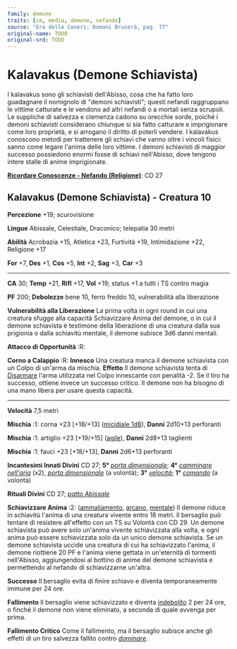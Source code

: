 ```yaml
---
family: demone
traits: [cm, media, demone, nefando]
source: "Era delle Ceneri: Domani Brucerà, pag. 77"
original-name: TODO
original-srd: TODO
---
```


# Kalavakus (Demone Schiavista)

I kalavakus sono gli schiavisti dell'Abisso, cosa che ha fatto loro guadagnare
il nomignolo di "demoni schiavisti"; questi nefandi raggruppano le vittime
catturate e le vendono ad altri nefandi o a mortali senza scrupoli. Le suppliche
di salvezza e clemenza cadono su orecchie sorde, poiché i demoni schiavisti
considerano chiunque si sia fatto catturare e imprigionare come loro proprietà,
e si arrogano il diritto di poterli vendere. I kalavakus conoscono metodi per
trattenere gli schiavi che vanno oltre i vincoli fisici: sanno come legare
l'anima delle loro vittime. I demoni schiavisti di maggior successo possiedono
enormi fosse di schiavi nell'Abisso, dove tengono intere stalle di anime
imprigionate.

**[Ricordare Conoscenze - Nefando (Religione)](/azioni/abilita/ricordare-conoscenze)**:
CD 27

## Kalavakus (Demone Schiavista) - Creatura 10

**Percezione** +19; scurovisione

**Lingue** Abissale, Celestiale, Draconico; telepatia 30 metri

**Abilità** Acrobazia +15, Atletica +23, Furtività +19, Intimidazione +22,
Religione +17

**For** +7, **Des** +1, **Cos** +5, **Int** +2, **Sag** +3, **Car** +3

---

**CA** 30; **Temp** +21, **Rifl** +17, **Vol** +19; status +1 a tutti i TS
contro magia

**PF** 200; **Debolezze** bene 10, ferro freddo 10, vulnerabilità alla
liberazione

**Vulnerabilità alla Liberazione** La prima volta in ogni round in cui una
creatura sfugge alla capacità Schiavizzare Anima del demone, o in cui il demone
schiavista è testimone della liberazione di una creatura dalla sua prigionia o
dalla schiavitù mentale, il demone subisce 3d6 danni mentali.

**Attacco di Opportunità** :R:

**Corno a Calappio** :R: **Innesco** Una creatura manca il demone schiavista con
un Colpo di un'arma da mischia. **Effetto** Il demone schiavista tenta di
[Disarmare](/azioni/abilita/disarmare) l'arma utilizzata nel Colpo innescante
con penalità -2. Se il tiro ha successo, ottiene invece un successo critico. Il
demone non ha bisogno di una mano libera per usare questa capacità.

---

**Velocità** 7,5 metri

**Mischia** :1: corna +23 \[+18/+13] ([micidiale 1d8](/tratti/micidiale)),
**Danni** 2d10+13 perforanti

**Mischia** :1: artiglio +23 \[+19/+15] ([agile](/tratti/agile)), **Danni**
2d8+13 taglienti

**Mischia** :1: fauci +23 \[+18/+13], **Danni** 2d6+13 perforanti

**Incantesimi Innati Divini** CD 27; **5°**
_[porta dimensionale](/incantesimi/porta-dimensionale)_; **4°**
_[camminare nell'aria](/incantesimi/camminare-nellaria)_ (x2),
_[porta dimensionale](/incantesimi/porta-dimensionale)_ (a volontà); **3°**
_[velocità](/incantesimi/velocita)_; **1°** _[comando](/incantesimi/comando)_ (a
volontà)

**Rituali Divini** CD 27; _[patto Abissale](/incantesimi/rituali)_

**Schiavizzare Anima** :2: ([ammaliamento](/tratti/ammaliamento),
[arcano](/tratti/arcano), [mentale](/tratti/mentale)) Il demone riduce in
schiavitù l'anima di una creatura vivente entro 18 metri. Il bersaglio può
tentare di resistere all'effetto con un TS su Volontà con CD 29. Un demone
schiavista può avere solo un'anima vivente schiavizzata alla volta, e ogni anima
può essere schiavizzata solo da un unico demone schiavista. Se un demone
schiavista uccide una creatura di cui ha schiavizzato l'anima, il demone
riottiene 20 PF e l'anima viene gettata in un'eternità di tormenti nell'Abisso,
aggiungendosi al bottino di anime del demone schiavista e permettendo al nefando
di schiavizzarne un'altra.

**Successo** Il bersaglio evita di finire schiavo e diventa temporaneamente
immune per 24 ore.

**Fallimento** Il bersaglio viene schiavizzato e diventa
[indebolito](/condizioni/indebolito) 2 per 24 ore, o finché il demone non viene
eliminato, a seconda di quale avvenga per prima.

**Fallimento Critico** Come il fallimento, ma il bersaglio subisce anche gli
effetti di un tiro salvezza fallito contro _[dominare](/incantesimi/dominare)_.
